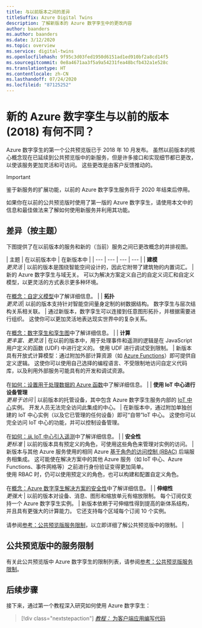 ```yaml
---
title: 与以前版本之间的差异
titleSuffix: Azure Digital Twins
description: 了解新版本的 Azure 数字孪生中的更改内容
author: baanders
ms.author: baanders
ms.date: 3/12/2020
ms.topic: overview
ms.service: digital-twins
ms.openlocfilehash: 9f95c3d03fed1950d6151ad1ed910bf2a8cd14f5
ms.sourcegitcommit: 0e8a4671aa3f5a9a54231fea48bcfb432a1e528c
ms.translationtype: HT
ms.contentlocale: zh-CN
ms.lasthandoff: 07/24/2020
ms.locfileid: "87125252"
---
```

# <a name="how-is-the-new-azure-digital-twins-different-from-the-previous-version-2018"></a>新的 Azure 数字孪生与以前的版本 (2018) 有何不同？

Azure 数字孪生的第一个公共预览版已于 2018 年 10 月发布。 虽然以前版本的核心概念现在已延续到公共预览版中的新服务，但是许多接口和实现细节都已更改，以使该服务更加灵活和可访问。 这些更改是由客户反馈推动的。

> [!IMPORTANT]
> 鉴于新服务的扩展功能，以前的 Azure 数字孪生服务将于 2020 年结束后停用。

如果你在以前的公共预览版时使用了第一版的 Azure 数字孪生，请使用本文中的信息和最佳做法来了解如何使用新服务并利用其功能。

## <a name="differences-by-topic"></a>差异（按主题）

下图提供了在以前版本的服务和新的（当前）服务之间已更改概念的并排视图。

| 主题 | 在以前版本中 | 在新版本中 |
| --- | --- | --- | --- |
| **建模**<br>*更灵活* | 以前的版本是围绕智能空间设计的，因此它附带了建筑物的内置词汇。 | 新的 Azure 数字孪生与域无关。 可以为解决方案定义自己的自定义词汇和自定义模型，以更灵活的方式表示更多种环境。<br><br>在[概念：自定义模型](concepts-models.md)中了解详细信息。 |
| **拓扑**<br>*更灵活*| 以前的版本支持针对智能空间量身定制的树数据结构。 数字孪生与层次结构关系相关联。 | 通过新版本，数字孪生可以连接到任意图形拓扑，并根据需要进行组织。 这使你可以更加灵活地表达现实世界中的复杂关系。<br><br>在[概念：数字孪生和孪生图](concepts-twins-graph.md)中了解详细信息。 |
| **计算**<br>*更丰富、更灵活* | 在以前的版本中，用于处理事件和遥测的逻辑是在 JavaScript 用户定义的函数 (UDF) 中进行定义的。 使用 UDF 进行调试受到限制。 | 新版本具有开放式计算模型：通过附加外部计算资源（如 [Azure Functions](../azure-functions/functions-overview.md)）即可提供自定义逻辑。 这使你可以使用自己选择的编程语言、不受限制地访问自定义代码库，以及利用外部服务可能具有的开发和调试资源。<br><br>在[如何：设置用于处理数据的 Azure 函数](how-to-create-azure-function.md)中了解详细信息。 |
| **使用 IoT 中心进行设备管理**<br>*更易于访问* | 以前版本的托管设备，其中包含 Azure 数字孪生服务内部的 [IoT 中心](../iot-hub/about-iot-hub.md)实例。 开发人员无法完全访问此集成的中心。 | 在新版本中，通过附加单独创建的 IoT 中心实例（以及它已管理的任何设备）即可“自带”IoT 中心。 这使你可以完全访问 IoT 中心的功能，并可以控制设备管理。<br><br>在[如何：从 IoT 中心引入遥测](how-to-ingest-iot-hub-data.md)中了解详细信息。 |
| **安全性**<br>*更标准* | 以前的版本具有预定义的角色，可使用这些角色来管理对实例的访问。 | 新版本与其他 Azure 服务使用的相同 Azure [基于角色的访问控制 (RBAC)](../role-based-access-control/overview.md) 后端服务相集成。 这可能使在解决方案中的其他 Azure 服务（如 IoT 中心、Azure Functions、事件网格等）之前进行身份验证变得更加简单。<br>使用 RBAC 时，仍可以使用预定义的角色，也可以构建和配置自定义角色。<br><br>在[概念：Azure 数字孪生解决方案的安全性](concepts-security.md)中了解详细信息。 |
| **伸缩性**<br>*更强大* | 以前的版本对设备、消息、图形和缩放单元有缩放限制。 每个订阅仅支持一个 Azure 数字孪生实例。  | 新版本依赖于可伸缩性得到提高的新体系结构，并且具有更强大的计算能力。 它还支持每个区域每个订阅 10 个实例。<br><br>请参阅[参考：公共预览版服务限制](reference-service-limits.md)，以立即详细了解公共预览版中的限制。 |

## <a name="service-limits-in-public-preview"></a>公共预览版中的服务限制

有关此公共预览版中 Azure 数字孪生的限制列表，请参阅[参考：公共预览版服务限制](reference-service-limits.md)。

## <a name="next-steps"></a>后续步骤

接下来，通过第一个教程深入研究如何使用 Azure 数字孪生：

> [!div class="nextstepaction"]
> [*教程：* 为客户端应用编写代码](tutorial-code.md)
